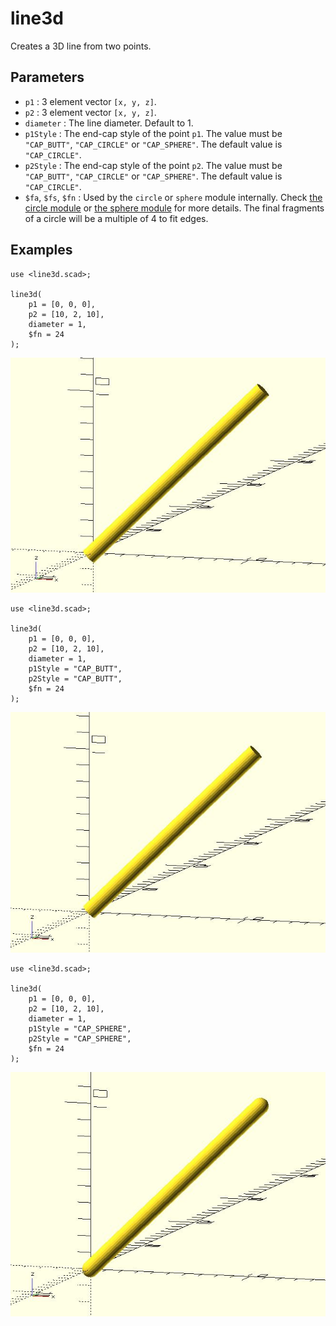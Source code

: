 # line3d

Creates a 3D line from two points. 

## Parameters

- `p1` : 3 element vector `[x, y, z]`.
- `p2` : 3 element vector `[x, y, z]`.
- `diameter` : The line diameter. Default to 1.
- `p1Style` : The end-cap style of the point `p1`. The value must be `"CAP_BUTT"`, `"CAP_CIRCLE"` or `"CAP_SPHERE"`. The default value is `"CAP_CIRCLE"`. 
- `p2Style` : The end-cap style of the point `p2`. The value must be `"CAP_BUTT"`, `"CAP_CIRCLE"` or `"CAP_SPHERE"`. The default value is `"CAP_CIRCLE"`. 
- `$fa`, `$fs`, `$fn` : Used by the `circle` or `sphere` module internally. Check [the circle module](https://en.wikibooks.org/wiki/OpenSCAD_User_Manual/Using_the_2D_Subsystem#circle) or [the sphere module](https://en.wikibooks.org/wiki/OpenSCAD_User_Manual/Primitive_Solids#sphere) for more details. The final fragments of a circle will be a multiple of 4 to fit edges.

## Examples

    use <line3d.scad>;
    
	line3d(
	    p1 = [0, 0, 0], 
	    p2 = [10, 2, 10], 
	    diameter = 1,
        $fn = 24
	);   

![line3d](images/lib3x-line3d-1.JPG)

    use <line3d.scad>;
	
	line3d(
	    p1 = [0, 0, 0], 
	    p2 = [10, 2, 10], 
	    diameter = 1, 
	    p1Style = "CAP_BUTT", 
	    p2Style = "CAP_BUTT",
        $fn = 24
	);   

![line3d](images/lib3x-line3d-2.JPG)
			   
    use <line3d.scad>;
    
    line3d(
        p1 = [0, 0, 0], 
        p2 = [10, 2, 10], 
        diameter = 1, 
	    p1Style = "CAP_SPHERE", 
	    p2Style = "CAP_SPHERE",
        $fn = 24
    );   

![line3d](images/lib3x-line3d-3.JPG)

